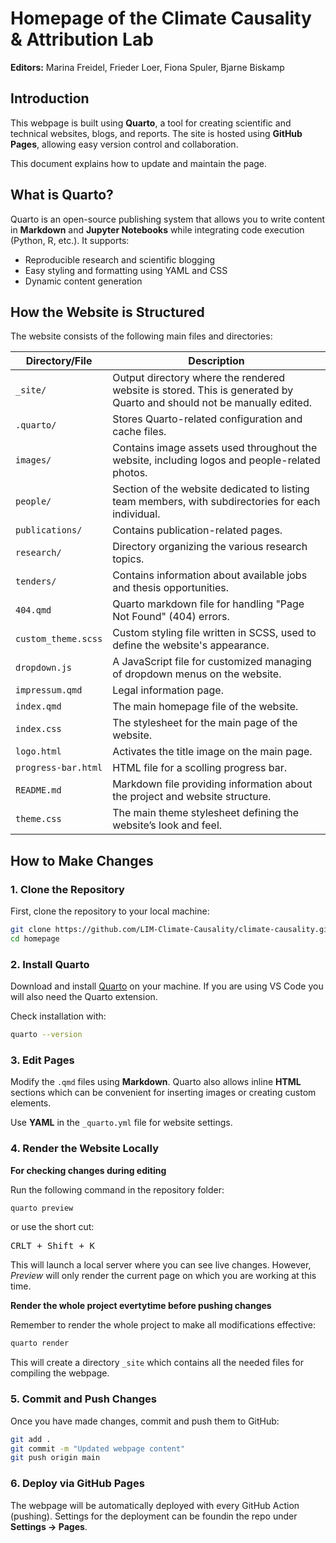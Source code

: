 # Homepage of the Climate Causality & Attribution Lab 

**Editors:** Marina Freidel, Frieder Loer, Fiona Spuler, Bjarne Biskamp

## Introduction  
This webpage is built using **Quarto**, a tool for creating scientific and technical websites, blogs, and reports. The site is hosted using **GitHub Pages**, allowing easy version control and collaboration.  

This document explains how to update and maintain the page.  

## What is Quarto?  
Quarto is an open-source publishing system that allows you to write content in **Markdown** and **Jupyter Notebooks** while integrating code execution (Python, R, etc.). It supports:  
- Reproducible research and scientific blogging  
- Easy styling and formatting using YAML and CSS  
- Dynamic content generation  

## How the Website is Structured  
The website consists of the following main files and directories:  

| Directory/File         | Description |
|------------------------|------------|
| `_site/`              | Output directory where the rendered website is stored. This is generated by Quarto and should not be manually edited. |
| `.quarto/`            | Stores Quarto-related configuration and cache files. |
| `images/`            | Contains image assets used throughout the website, including logos and people-related photos. |
| `people/`            | Section of the website dedicated to listing team members, with subdirectories for each individual. |
| `publications/`      | Contains publication-related pages. |
| `research/`          | Directory organizing the various research topics. |
| `tenders/`           | Contains information about available jobs and thesis opportunities. |
| `404.qmd`            | Quarto markdown file for handling "Page Not Found" (404) errors. |
| `custom_theme.scss`  | Custom styling file written in SCSS, used to define the website's appearance. |
| `dropdown.js`        | A JavaScript file for customized managing of dropdown menus on the website. |
| `impressum.qmd`      | Legal information page. |
| `index.qmd`          | The main homepage file of the website. |
| `index.css`          | The stylesheet for the main page of the website. |
| `logo.html`          | Activates the title image on the main page. |
| `progress-bar.html`  | HTML file for a scolling progress bar. |
| `README.md`          | Markdown file providing information about the project and website structure. |
| `theme.css`          | The main theme stylesheet defining the website’s look and feel. |



## How to Make Changes  
### 1. **Clone the Repository**  
First, clone the repository to your local machine:  
```bash
git clone https://github.com/LIM-Climate-Causality/climate-causality.github.io.git
cd homepage
```

### 2. **Install Quarto**

Download and install [Quarto](https://quarto.org/) on your machine.
If you are using VS Code you will also need the Quarto extension.

Check installation with:

```bash
quarto --version
``` 

### 3. **Edit Pages**

Modify the `.qmd` files using **Markdown**. Quarto also allows inline **HTML** sections which can be convenient for inserting images or creating custom elements.

Use **YAML** in the `_quarto.yml` file for website settings.

### 4. **Render the Website Locally**

**For checking changes during editing**

Run the following command in the repository folder:


```bash
quarto preview
```

or use the short cut:

<kbd>CRLT + Shift + K</kbd>

This will launch a local server where you can see live changes. However, *Preview* will only render the current page on which you are working at this time.

**Render the whole project evertytime before pushing changes**

Remember to render the whole project to make all modifications effective:

```bash
quarto render
```

This will create a directory `_site` which contains all the needed files for compiling the webpage.

### 5. **Commit and Push Changes**

Once you have made changes, commit and push them to GitHub:

```bash
git add .
git commit -m "Updated webpage content"
git push origin main
```

### 6. **Deploy via GitHub Pages**

The webpage will be automatically deployed with every GitHub Action (pushing). Settings for the deployment can be foundin the repo under **Settings -> Pages**.
